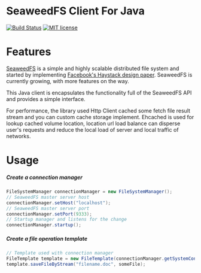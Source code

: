 # SeaweedFS Client For Java

[![Build Status](https://travis-ci.org/lokra-platform/seaweedfs-client.svg?branch=master)](https://travis-ci.org/lokra-platform/seaweedfs-client)
[![MIT license](http://img.shields.io/badge/license-MIT-brightgreen.svg)](http://opensource.org/licenses/MIT)

# Features
[SeaweedFS](https://github.com/chrislusf/seaweedfs) is a simple and highly scalable distributed file system and started by implementing [Facebook's Haystack design paper](http://www.usenix.org/event/osdi10/tech/full_papers/Beaver.pdf). SeaweedFS is currently growing, with more features on the way.

This Java client is encapsulates the functionality full of the SeaweedFS API and provides a simple interface.

For performance, the library used Http Client cached some fetch file result stream and you can custom cache storage implement. Ehcached is used for lookup cached volume location, location url load balance can disperse user's requests and reduce the local load of server and local traffic of networks.

# Usage

##### Create a connection manager
```java
FileSystemManager connectionManager = new FileSystemManager();
// SeaweedFS master server host
connectionManager.setHost("localhost");
// SeaweedFS master server port
connectionManager.setPort(9333);
// Startup manager and listens for the change
connectionManager.startup();
```

##### Create a file operation template
```java
// Template used with connection manager
FileTemplate template = new FileTemplate(connectionManager.getSystemConnection());
template.saveFileByStream("filename.doc", someFile);
```